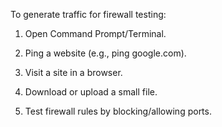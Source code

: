 To generate traffic for firewall testing:

1. Open Command Prompt/Terminal.


2. Ping a website (e.g., ping google.com).


3. Visit a site in a browser.


4. Download or upload a small file.


5. Test firewall rules by blocking/allowing ports.
